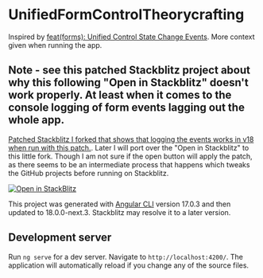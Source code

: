 # UnifiedFormControlTheorycrafting

Inspired by [feat(forms): Unified Control State Change Events](https://github.com/angular/angular/pull/54579). More context given when running the app.

## Note - see this patched Stackblitz project about why this following "Open in Stackblitz" doesn't work properly. At least when it comes to the console logging of form events lagging out the whole app. 
[Patched Stackblitz I forked that shows that logging the events works in v18 when run with this patch.](https://stackblitz.com/edit/v18-unified-control-state-change-dhiz7f?file=src%2Fmain.ts,README.md). Later I will port over the "Open in Stackblitz" to this little fork. Though I am not sure if the open button will apply the patch, as there seems to be an intermediate process that happens which tweaks the GitHub projects before running on Stackblitz.

[![Open in StackBlitz](https://developer.stackblitz.com/img/open_in_stackblitz.svg)](https://stackblitz.com/github/michael-small/unified-form-control-theorycrafting?file=app.component.html)

This project was generated with [Angular CLI](https://github.com/angular/angular-cli) version 17.0.3 and then updated to 18.0.0-next.3. Stackblitz may resolve it to a later version.

## Development server

Run `ng serve` for a dev server. Navigate to `http://localhost:4200/`. The application will automatically reload if you change any of the source files.

